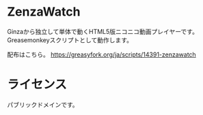 # ZenzaWatch

Ginzaから独立して単体で動くHTML5版ニコニコ動画プレイヤーです。
Greasemonkeyスクリプトとして動作します。

配布はこちら。
https://greasyfork.org/ja/scripts/14391-zenzawatch


# ライセンス
パブリックドメインです。
